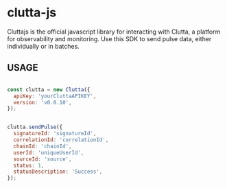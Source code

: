# clutta-js
Cluttajs is the official javascript library for interacting with Clutta, a platform for observability and monitoring. Use this SDK to send pulse data, either individually or in batches.


## USAGE

```js

const clutta = new Clutta({
  apiKey: 'yourCluttaAPIKEY',
  version: 'v0.0.10',
});


clutta.sendPulse({
  signatureId: 'signatureId',
  correlationId: 'correlationId',
  chainId: 'chainId',
  userId: 'uniqueUserId',
  sourceId: 'source',
  status: 1,
  statusDescription: 'Success',
});
```